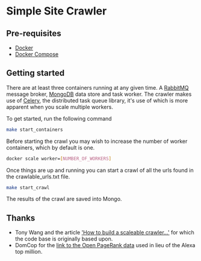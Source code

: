 # Simple Site Crawler


## Pre-requisites

- [Docker](https://docs.docker.com/install/#supported-platforms)
- [Docker Compose](https://docs.docker.com/compose/install/#prerequisites)

## Getting started

There are at least three containers running at any given time. A [RabbitMQ](https://www.rabbitmq.com/) message broker,
[MongoDB](https://docs.mongodb.com/) data store and task worker. The crawler makes use of [Celery](http://www.celeryproject.org/),
the distributed task queue library, it's use of which is more apparent when you scale multiple workers.

To get started, run the following command

```bash
make start_containers
```

Before starting the crawl you may wish to increase the number of worker containers, which by default is one.

```bash
docker scale worker=[NUMBER_OF_WORKERS]
```

Once things are up and running you can start a crawl of all the urls found in the crawlable_urls.txt file.

```bash
make start_crawl
```

The results of the crawl are saved into Mongo.

## Thanks

- Tony Wang and the article ['How to build a scaleable crawler...'](https://medium.com/@tonywangcn/how-to-build-a-scaleable-crawler-to-crawl-million-pages-with-a-single-machine-in-just-2-hours-ab3e238d1c22) for which the code base is originally based upon.
- DomCop for the [link to the Open PageRank data](https://www.domcop.com/top-10-million-websites) used in lieu of the Alexa top million.